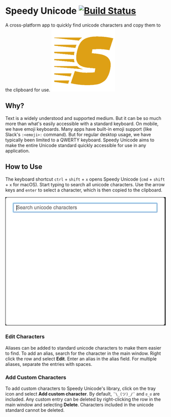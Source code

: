 # Speedy Unicode [![Build Status](https://travis-ci.org/fotijr/speedy-unicode.svg?branch=master)](https://travis-ci.org/fotijr/speedy-unicode)
A cross-platform app to quickly find unicode characters and copy them to the clipboard for use.
<img src="resources/icon.png?raw=true" height="200" title="Speedy Unicode" alt="Speedy Unicode">

## Why?
Text is a widely understood and supported medium. But it can be so much more than what's easily accessible with a standard keyboard. On mobile, we have emoji keyboards. Many apps have built-in emoji support (like Slack's `:<emoji>:` command). But for regular desktop usage, we have typically been limited to a QWERTY keyboard. Speedy Unicode aims to make the entire Unicode standard quickly accessible for use in any application.

## How to Use
The keyboard shortcut `ctrl` + `shift` + `x` opens Speedy Unicode (`cmd` + `shift` + `x`  for macOS). Start typing to search all unicode characters. Use the arrow keys and `enter` to select a character, which is then copied to the clipboard.

![Quick unicode on the desktop](speedy.gif?raw=true "Speedy Unicode in action")

### Edit Characters
Aliases can be added to standard unicode characters to make them easier to find.  To add an alias, search for the character in the main window. Right click the row and select **Edit**. Enter an alias in the alias field. For multiple aliases, separate the entries with spaces.

### Add Custom Characters
To add custom characters to Speedy Unicode's library, click on the tray icon and select **Add custom character**. By default, `¯\_(ツ)_/¯` and `ಠ_ಠ` are included. Any custom entry can be deleted by right-clicking the row in the main window and selecting **Delete**. Characters included in the unicode standard cannot be deleted.
